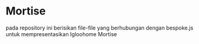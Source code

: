# Mortise
pada repository ini berisikan file-file yang berhubungan dengan bespoke.js untuk mempresentasikan Igloohome Mortise
